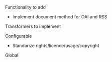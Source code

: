 Functionality to add

- Implement document method for OAI and RSS

Transformers to implement

Configurable
- Standarize rights/licence/usage/copyright

Global